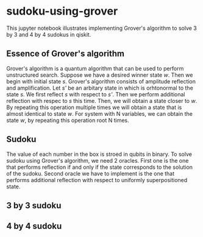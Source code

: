 # sudoku-using-grover

This jupyter notebook illustrates implementing Grover's algorithm to solve 3 by 3 and 4 by 4 sudokus in qiskit.

## Essence of Grover's algorithm

Grover's algorithm is a quantum algorithm that can be used to perform unstructured search. Suppose we have a desired winner state *w*. Then we begin with initial state *s*. Grover's algorithm consists of amplitude reflection and amplification. Let *s'* be an arbitary state in which is orhtonormal to the state *s*. We first reflect *s* with respect to *s'*. Then we perform additional reflection with respec to *s* this time. Then, we will obtain a state closer to *w*. By repeating this operation multiple times we will obtain a state that is almost identical to state *w*. For system with N variables, we can  obtain the state *w*, by repeating this operation root N times.

## Sudoku
The value of each number in the box is stroed in qubits in binary. To solve sudoku using Grover's algorithm, we need 2 oracles. First one is the one that performs reflection if and only if the state corresponds to the solution of the sudoku. Second oracle we have to implement is the one that performs additional reflection with respect to uniformly superpositioned state. 

## 3 by 3 sudoku


## 4 by 4 sudoku
